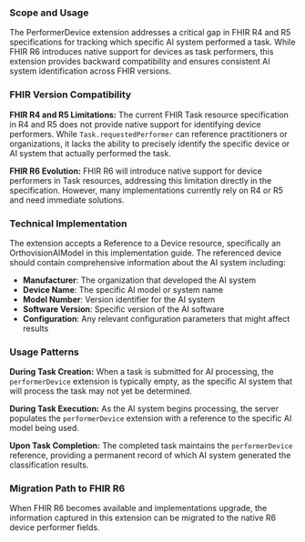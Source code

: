 ### Scope and Usage

The PerformerDevice extension addresses a critical gap in FHIR R4 and R5 specifications for tracking which specific AI system performed a task. While FHIR R6 introduces native support for devices as task performers, this extension provides backward compatibility and ensures consistent AI system identification across FHIR versions.

### FHIR Version Compatibility

**FHIR R4 and R5 Limitations:**
The current FHIR Task resource specification in R4 and R5 does not provide native support for identifying device performers. While `Task.requestedPerformer` can reference practitioners or organizations, it lacks the ability to precisely identify the specific device or AI system that actually performed the task.

**FHIR R6 Evolution:**
FHIR R6 will introduce native support for device performers in Task resources, addressing this limitation directly in the specification. However, many implementations currently rely on R4 or R5 and need immediate solutions.

### Technical Implementation

The extension accepts a Reference to a Device resource, specifically an OrthovisionAIModel in this implementation guide. The referenced device should contain comprehensive information about the AI system including:

- **Manufacturer**: The organization that developed the AI system
- **Device Name**: The specific AI model or system name
- **Model Number**: Version identifier for the AI system
- **Software Version**: Specific version of the AI software
- **Configuration**: Any relevant configuration parameters that might affect results

### Usage Patterns

**During Task Creation:**
When a task is submitted for AI processing, the `performerDevice` extension is typically empty, as the specific AI system that will process the task may not yet be determined.

**During Task Execution:**
As the AI system begins processing, the server populates the `performerDevice` extension with a reference to the specific AI model being used.

**Upon Task Completion:**
The completed task maintains the `performerDevice` reference, providing a permanent record of which AI system generated the classification results.

### Migration Path to FHIR R6

When FHIR R6 becomes available and implementations upgrade, the information captured in this extension can be migrated to the native R6 device performer fields.
